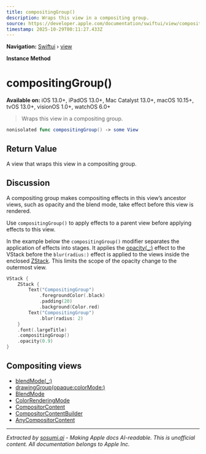 ```yaml
---
title: compositingGroup()
description: Wraps this view in a compositing group.
source: https://developer.apple.com/documentation/swiftui/view/compositinggroup()
timestamp: 2025-10-29T00:11:27.433Z
---
```


**Navigation:** [Swiftui](/documentation/swiftui) › [view](/documentation/swiftui/view)

**Instance Method**

# compositingGroup()

**Available on:** iOS 13.0+, iPadOS 13.0+, Mac Catalyst 13.0+, macOS 10.15+, tvOS 13.0+, visionOS 1.0+, watchOS 6.0+

> Wraps this view in a compositing group.

```swift
nonisolated func compositingGroup() -> some View
```

## Return Value

A view that wraps this view in a compositing group.

## Discussion

A compositing group makes compositing effects in this view’s ancestor views, such as opacity and the blend mode, take effect before this view is rendered.

Use `compositingGroup()` to apply effects to a parent view before applying effects to this view.

In the example below the `compositingGroup()` modifier separates the application of effects into stages. It applies the [opacity(_:)](/documentation/swiftui/view/opacity(_:)) effect to the VStack before the `blur(radius:)` effect is applied to the views inside the enclosed [ZStack](/documentation/swiftui/zstack). This limits the scope of the opacity change to the outermost view.

```swift
VStack {
    ZStack {
        Text("CompositingGroup")
            .foregroundColor(.black)
            .padding(20)
            .background(Color.red)
        Text("CompositingGroup")
            .blur(radius: 2)
    }
    .font(.largeTitle)
    .compositingGroup()
    .opacity(0.9)
}
```



## Compositing views

- [blendMode(_:)](/documentation/swiftui/view/blendmode(_:))
- [drawingGroup(opaque:colorMode:)](/documentation/swiftui/view/drawinggroup(opaque:colormode:))
- [BlendMode](/documentation/swiftui/blendmode)
- [ColorRenderingMode](/documentation/swiftui/colorrenderingmode)
- [CompositorContent](/documentation/swiftui/compositorcontent)
- [CompositorContentBuilder](/documentation/swiftui/compositorcontentbuilder)
- [AnyCompositorContent](/documentation/swiftui/anycompositorcontent)

---

*Extracted by [sosumi.ai](https://sosumi.ai) - Making Apple docs AI-readable.*
*This is unofficial content. All documentation belongs to Apple Inc.*
